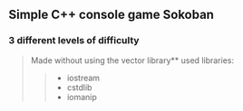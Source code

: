 ## Simple C++ console game Sokoban
### 3 different levels of difficulty
> Made without using the vector library**
> used libraries:
>> - iostream
>> - cstdlib
>> - iomanip
